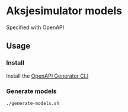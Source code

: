 # Aksjesimulator models

Specified with OpenAPI

## Usage

### Install 

Install the [OpenAPI Generator CLI](https://openapi-generator.tech/docs/installation/#bash-launcher-script)

### Generate models

```
./generate-models.sh
```
